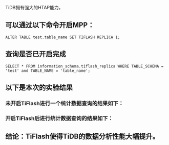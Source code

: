 TiDB拥有强大的HTAP能力，
## 可以通过以下命令开启MPP：
```
ALTER TABLE test.table_name SET TIFLASH REPLICA 1;
```
## 查询是否已开启完成
```
SELECT * FROM information_schema.tiflash_replica WHERE TABLE_SCHEMA = 'test' and TABLE_NAME = 'table_name';
```

## 以下是本次的实验结果

### 未开启TiFlash进行一个统计数据查询的结果如下：

### 开启TiFlash后进行统计数据查询的结果如下：

## 结论：TiFlash使得TiDB的数据分析性能大幅提升。
